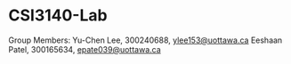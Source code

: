 # CSI3140-Lab
Group Members:
Yu-Chen Lee, 300240688, ylee153@uottawa.ca
Eeshaan Patel, 300165634, epate039@uottawa.ca
